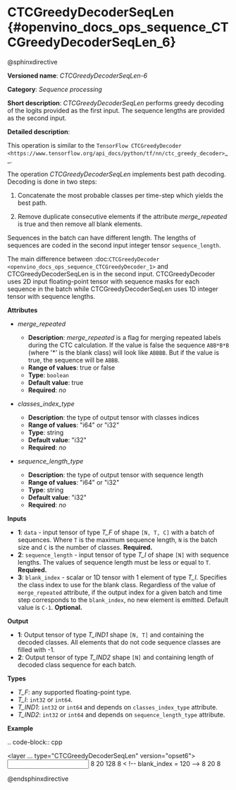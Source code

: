 # CTCGreedyDecoderSeqLen  {#openvino_docs_ops_sequence_CTCGreedyDecoderSeqLen_6}

@sphinxdirective

**Versioned name**: *CTCGreedyDecoderSeqLen-6*

**Category**: *Sequence processing*

**Short description**: *CTCGreedyDecoderSeqLen* performs greedy decoding of the logits provided as the first input. The sequence lengths are provided as the second input.

**Detailed description**:

This operation is similar to the `TensorFlow CTCGreedyDecoder <https://www.tensorflow.org/api_docs/python/tf/nn/ctc_greedy_decoder>`__.

The operation *CTCGreedyDecoderSeqLen* implements best path decoding.
Decoding is done in two steps:

1. Concatenate the most probable classes per time-step which yields the best path.

2. Remove duplicate consecutive elements if the attribute *merge_repeated* is true and then remove all blank elements.

Sequences in the batch can have different length. The lengths of sequences are coded in the second input integer tensor ``sequence_length``.

The main difference between :doc:`CTCGreedyDecoder <openvino_docs_ops_sequence_CTCGreedyDecoder_1>` and CTCGreedyDecoderSeqLen is in the second input. CTCGreedyDecoder uses 2D input floating-point tensor with sequence masks for each sequence in the batch while CTCGreedyDecoderSeqLen uses 1D integer tensor with sequence lengths.

**Attributes**

* *merge_repeated*

  * **Description**: *merge_repeated* is a flag for merging repeated labels during the CTC calculation. If the value is false the sequence ``ABB*B*B``  (where '*' is the blank class) will look like ``ABBBB``. But if the value is true, the sequence will be ``ABBB``.
  * **Range of values**: true or false
  * **Type**: ``boolean``
  * **Default value**: true
  * **Required**: *no*

* *classes_index_type*

  * **Description**: the type of output tensor with classes indices
  * **Range of values**: "i64" or "i32"
  * **Type**: string
  * **Default value**: "i32"
  * **Required**: *no*

* *sequence_length_type*

  * **Description**: the type of output tensor with sequence length
  * **Range of values**: "i64" or "i32"
  * **Type**: string
  * **Default value**: "i32"
  * **Required**: *no*

**Inputs**

* **1**: ``data`` - input tensor of type *T_F* of shape ``[N, T, C]`` with a batch of sequences. Where ``T`` is the maximum sequence length, ``N`` is the batch size and ``C`` is the number of classes. **Required.**
* **2**: ``sequence_length`` - input tensor of type *T_I* of shape ``[N]`` with sequence lengths. The values of sequence length must be less or equal to ``T``. **Required.**
* **3**: ``blank_index`` - scalar or 1D tensor with 1 element of type *T_I*. Specifies the class index to use for the blank class. Regardless of the value of ``merge_repeated`` attribute, if the output index for a given batch and time step corresponds to the ``blank_index``, no new element is emitted. Default value is `C-1`. **Optional.**

**Output**

* **1**: Output tensor of type *T_IND1* shape ``[N, T]`` and containing the decoded classes. All elements that do not code sequence classes are filled with -1.
* **2**: Output tensor of type *T_IND2* shape ``[N]`` and containing length of decoded class sequence for each batch.

**Types**

* *T_F*: any supported floating-point type.
* *T_I*: ``int32`` or ``int64``.
* *T_IND1*: ``int32`` or ``int64`` and depends on ``classes_index_type`` attribute.
* *T_IND2*: ``int32`` or ``int64`` and depends on ``sequence_length_type`` attribute.

**Example**

.. code-block:: cpp
   
   <layer ... type="CTCGreedyDecoderSeqLen" version="opset6">
       <data merge_repeated="true" classes_index_type="i64" sequence_length_type="i64"/>
       <input>
           <port id="0">
               <dim>8</dim>
               <dim>20</dim>
               <dim>128</dim>
           </port>
           <port id="1">
               <dim>8</dim>
           </port>
           <port id="2"/>  < !-- blank_index = 120 -->
       </input>
       <output>
           <port id="0" precision="I64">
               <dim>8</dim>
               <dim>20</dim>
           </port>
           <port id="1" precision="I64">
               <dim>8</dim>
           </port>
       </output>
   </layer>

@endsphinxdirective

